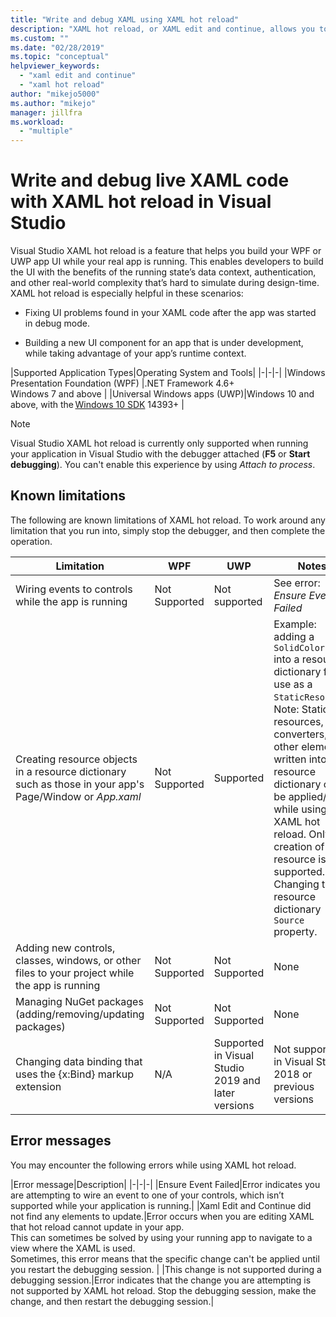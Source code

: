 ```yaml
---
title: "Write and debug XAML using XAML hot reload"
description: "XAML hot reload, or XAML edit and continue, allows you to make changes to your XAML code while running apps"
ms.custom: ""
ms.date: "02/28/2019"
ms.topic: "conceptual"
helpviewer_keywords:
  - "xaml edit and continue"
  - "xaml hot reload"
author: "mikejo5000"
ms.author: "mikejo"
manager: jillfra
ms.workload: 
  - "multiple"
---
```

# Write and debug live XAML code with XAML hot reload in Visual Studio

Visual Studio XAML hot reload is a feature that helps you build your WPF or UWP app UI while your real app is running. This enables developers to build the UI with the benefits of the running state’s data context, authentication, and other real-world complexity that’s hard to simulate during design-time. XAML hot reload is especially helpful in these scenarios:

* Fixing UI problems found in your XAML code after the app was started in debug mode.

* Building a new UI component for an app that is under development, while taking advantage of your app’s runtime context.

|Supported Application Types|Operating System and Tools|
|-|-|-|
|Windows Presentation Foundation (WPF) |.NET Framework 4.6+</br>Windows 7 and above |
|Universal Windows apps (UWP)|Windows 10 and above, with the [Windows 10 SDK](https://developer.microsoft.com/windows/downloads/windows-10-sdk) 14393+ |

> [!NOTE]
> Visual Studio XAML hot reload is currently only supported when running your application in Visual Studio with the debugger attached (**F5** or **Start debugging**). You can't enable this experience by using *Attach to process*.

## Known limitations

The following are known limitations of XAML hot reload. To work around any limitation that you run into, simply stop the debugger, and then complete the operation.

|Limitation|WPF|UWP|Notes|
|-|-|-|-|
|Wiring events to controls while the app is running|Not Supported|Not supported|See error: *Ensure Event Failed*|
|Creating resource objects in a resource dictionary such as those in your app's Page/Window or *App.xaml*|Not Supported|Supported|Example: adding a ```SolidColorBrush``` into a resource dictionary for use as a ```StaticResource```.</br>Note: Static resources, style converters, and other elements written into a resource dictionary can be applied/used while using XAML hot reload. Only the creation of the resource is not supported.</br>Changing the resource dictionary ```Source``` property.| 
|Adding new controls, classes, windows, or other files to your project while the app is running|Not Supported|Not Supported|None|
|Managing NuGet packages (adding/removing/updating packages)|Not Supported|Not Supported|None|
|Changing data binding that uses the {x:Bind} markup extension|N/A|Supported in Visual Studio 2019 and later versions|Not supported in Visual Studio 2018 or previous versions|

## Error messages

You may encounter the following errors while using XAML hot reload.

|Error message|Description|
|-|-|-|
|Ensure Event Failed|Error indicates you are attempting to wire an event to one of your controls, which isn’t supported while your application is running.|
|Xaml Edit and Continue did not find any elements to update.|Error occurs when you are editing XAML that hot reload cannot update in your app.</br>This can sometimes be solved by using your running app to navigate to a view where the XAML is used.</br>Sometimes, this error means that the specific change can't be applied until you restart the debugging session. |
|This change is not supported during a debugging session.|Error indicates that the change you are attempting is not supported by XAML hot reload. Stop the debugging session, make the change, and then restart the debugging session.|